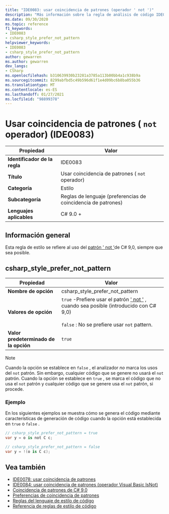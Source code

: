```yaml
---
title: "IDE0083: usar coincidencia de patrones (operador ' not ')"
description: "Más información sobre la regla de análisis de código IDE0083: usar coincidencia de patrones (operador ' not ')"
ms.date: 09/30/2020
ms.topic: reference
f1_keywords:
- IDE0083
- csharp_style_prefer_not_pattern
helpviewer_keywords:
- IDE0083
- csharp_style_prefer_not_pattern
author: gewarren
ms.author: gewarren
dev_langs:
- CSharp
ms.openlocfilehash: b310639930b23281a3785a113b00bb4a1c938b9a
ms.sourcegitcommit: 8299abfbd5c49b596d61f1e4d09bc6b8ba055b36
ms.translationtype: MT
ms.contentlocale: es-ES
ms.lasthandoff: 01/27/2021
ms.locfileid: "98899378"
---
```

# <a name="use-pattern-matching-not-operator-ide0083"></a>Usar coincidencia de patrones ( `not` operador) (IDE0083)

|Propiedad|Valor|
|-|-|
| **Identificador de la regla** | IDE0083 |
| **Título** | Usar coincidencia de patrones ( `not` operador) |
| **Categoría** | Estilo |
| **Subcategoría** | Reglas de lenguaje (preferencias de coincidencia de patrones) |
| **Lenguajes aplicables** | C# 9.0 + |

## <a name="overview"></a>Información general

Esta regla de estilo se refiere al uso del [patrón ' not '](../../../csharp/whats-new/csharp-9.md#pattern-matching-enhancements)de C# 9,0, siempre que sea posible.

## <a name="csharp_style_prefer_not_pattern"></a>csharp_style_prefer_not_pattern

|Propiedad|Valor|
|-|-|
| **Nombre de opción** | csharp_style_prefer_not_pattern |
| **Valores de opción** | `true` -Prefiere usar el patrón [' not '](../../../csharp/whats-new/csharp-9.md#pattern-matching-enhancements) , cuando sea posible (introducido con C# 9,0)<br /><br />`false` : No se prefiere usar `not` pattern. |
| **Valor predeterminado de la opción** | `true` |

> [!NOTE]
> Cuando la opción se establece en `false` , el analizador *no* marca los usos del `not` patrón. Sin embargo, cualquier código que se genere no usará el `not` patrón. Cuando la opción se establece en `true` , se marca el código que no usa el `not` patrón y cualquier código que se genere usa el `not` patrón, si procede.

### <a name="example"></a>Ejemplo

En los siguientes ejemplos se muestra cómo se genera el código mediante características de generación de código cuando la opción está establecida en `true` o `false` .

```csharp
// csharp_style_prefer_not_pattern = true
var y = o is not C c;

// csharp_style_prefer_not_pattern = false
var y = !(o is C c);
```

## <a name="see-also"></a>Vea también

- [IDE0078: usar coincidencia de patrones](ide0078.md)
- [IDE0084: usar coincidencia de patrones (operador Visual Basic IsNot)](ide0084.md)
- [Coincidencia de patrones de C# 9,0](../../../csharp/whats-new/csharp-9.md#pattern-matching-enhancements)
- [Preferencias de coincidencia de patrones](pattern-matching-preferences.md)
- [Reglas del lenguaje de estilo de código](language-rules.md)
- [Referencia de reglas de estilo de código](index.md)

